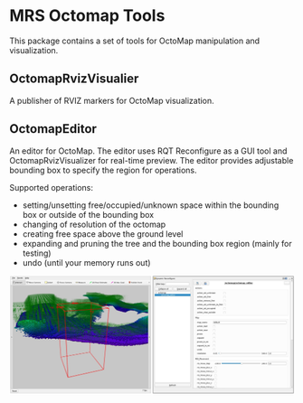 # MRS Octomap Tools

This package contains a set of tools for OctoMap manipulation and visualization.

## OctomapRvizVisualier

A publisher of RVIZ markers for OctoMap visualization.

## OctomapEditor

An editor for OctoMap. The editor uses RQT Reconfigure as a GUI tool and OctomapRvizVisualizer for real-time preview.
The editor provides adjustable bounding box to specify the region for operations.

Supported operations:
  * setting/unsetting free/occupied/unknown space within the bounding box or outside of the bounding box
  * changing of resolution of the octomap
  * creating free space above the ground level
  * expanding and pruning the tree and the bounding box region (mainly for testing)
  * undo (until your memory runs out)

![image](./.fig/octomap_editor.jpg)
